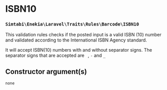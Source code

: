 # ISBN10
### `Simtabi\Enekia\Laravel\Traits\Rules\Barcode\ISBN10`

This validation rules checks if the posted input is a valid ISBN (10) number and validated according to the International 
ISBN Agency standard.

It will accept ISBN(10) numbers with and without separator signs. The separator signs that are accepted are
` `, `-` and `_`

## Constructor argument(s)

```php
none
```